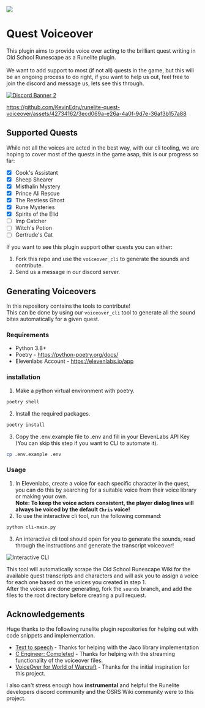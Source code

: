 ![](https://runelite.net/img/logo.png)
# Quest Voiceover
This plugin aims to provide voice over acting to the brilliant quest writing in Old School Runescape as a Runelite plugin.
<br>
<br>
We want to add support to most (if not all) quests in the game, but this will be an ongoing process to do right, if you want to help us out, feel free to join the discord and message us, lets see this through.

<a href="https://discord.gg/tkr6tEbXJr" target="_blank"> 
   <img src="https://discord.com/api/guilds/1254623476086472758/widget.png?style=banner2" alt="Discord Banner 2"/>
</a>

<br>

https://github.com/KevinEdry/runelite-quest-voiceover/assets/42734162/3ecd069a-e26a-4a0f-9d7e-36af3b157a88

## Supported Quests
While not all the voices are acted in the best way, with our cli tooling, we are hoping to cover most of the quests in the game asap, this is our progress so far:
- [x] Cook's Assistant
- [x] Sheep Shearer
- [x] Misthalin Mystery
- [x] Prince Ali Rescue
- [x] The Restless Ghost
- [x] Rune Mysteries
- [x] Spirits of the Elid
- [ ] Imp Catcher
- [ ] Witch's Potion
- [ ] Gertrude's Cat

If you want to see this plugin support other quests you can either:
1. Fork this repo and use the `voiceover_cli` to generate the sounds and contribute.
2. Send us a message in our discord server.

## Generating Voiceovers
In this repository contains the tools to contribute!
<br>
This can be done by using our `voiceover_cli` tool to generate all the sound bites automatically for a given quest.

### Requirements
- Python 3.8+
- Poetry - https://python-poetry.org/docs/
- Elevenlabs Account - https://elevenlabs.io/app

### installation
1. Make a python virtual environment with poetry.
```bash
poetry shell
```
2. Install the required packages.
```bash
poetry install
```
3. Copy the .env.example file to .env and fill in your ElevenLabs API Key (You can skip this step if you want to CLI to automate it).
```bash
cp .env.example .env
```

### Usage
1. In Elevenlabs, create a voice for each specific character in the quest, you can do this by searching for a suitable voice from their voice library or making your own. <br>
   **Note: To keep the voice actors consistent, the player dialog lines will always be voiced by the default `Chris` voice!**
2. To use the interactive cli tool, run the following command:
```bash
python cli-main.py
```

3. An interactive cli tool should open for you to generate the sounds, read through the instructions and generate the transcript voiceover!

![Interactive CLI](https://i.imgur.com/DZR3zZT.gif)
<br>

This tool will automatically scrape the Old School Runescape Wiki for the available quest transcripts and characters and will ask you to assign a voice for each one based on the voices you created in step 1.
<br> After the voices are done generating, fork the `sounds` branch, and add the files to the root directory before  creating a pull request.

## Acknowledgements
Huge thanks to the following runelite plugin repositories for helping out with code snippets and implementation.
- [Text to speech](https://github.com/techgaud/TTS) - Thanks for helping with the Jaco library implementation
- [C Engineer: Completed](https://runelite.net/plugin-hub/show/c-engineer-completed) - Thanks for helping with the streaming functionality of the voiceover files.
- [VoiceOver for World of Warcraft](https://github.com/mrthinger/wow-voiceover) - Thanks for the initial inspiration for this project.

I also can't stress enough how **instrumental** and helpful the Runelite developers discord community and the OSRS Wiki community were to this project.
